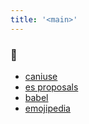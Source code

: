 ```yaml
---
title: '<main>'
---
```


### 💖

- [caniuse](https://caniuse.com)
- [es proposals](https://github.com/tc39/proposals)
- [babel](https://babeljs.io/repl/)
- [emojipedia](https://emojipedia.org)
